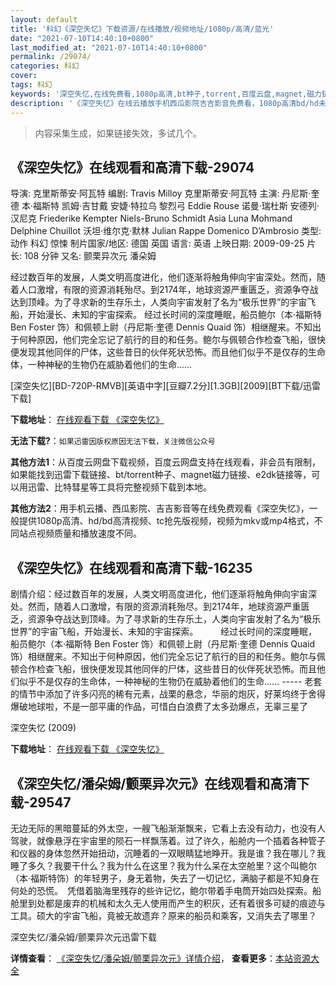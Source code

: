 ```yaml
---
layout: default
title: '科幻《深空失忆》下载资源/在线播放/视频地址/1080p/高清/蓝光'
date: "2021-07-10T14:40:10+0800"
last_modified_at: "2021-07-10T14:40:10+0800"
permalink: /29074/
categories: 科幻
cover:
tags: 科幻
keywords: '深空失忆,在线免费看,1080p高清,bt种子,torrent,百度云盘,magnet,磁力链,迅雷下载资源'
description: '《深空失忆》在线云播放手机西瓜影院吉吉影音免费看，1080p高清bd/hd未删减完整版和tc抢先枪版，mkv/mp4格式，附带bt/torrent种子、magnet/磁力链、百度云盘、网盘资源迅雷下载链接'
---
```


>内容采集生成，如果链接失效，多试几个。


## 《深空失忆》在线观看和高清下载-29074

导演: 克里斯蒂安·阿瓦特 编剧: Travis Milloy 克里斯蒂安·阿瓦特 主演: 丹尼斯·奎德 本·福斯特 凯姆·吉甘戴 安婕·特拉乌 黎烈弓 Eddie Rouse 诺曼·瑞杜斯 安德列·汉尼克 Friederike Kempter Niels-Bruno Schmidt Asia Luna Mohmand Delphine Chuillot 沃坦·维尔克·默林 Julian Rappe Domenico D’Ambrosio 类型: 动作 科幻 惊悚 制片国家/地区: 德国 英国 语言: 英语 上映日期: 2009-09-25 片长: 108 分钟 又名: 颤栗异次元 潘朵姆

经过数百年的发展，人类文明高度进化，他们逐渐将触角伸向宇宙深处。然而，随着人口激增，有限的资源消耗殆尽。到2174年，地球资源严重匮乏，资源争夺战达到顶峰。为了寻求新的生存乐土，人类向宇宙发射了名为“极乐世界”的宇宙飞船，开始漫长、未知的宇宙探索。 经过长时间的深度睡眠，船员鲍尔（本·福斯特 Ben Foster 饰）和佩顿上尉（丹尼斯·奎德 Dennis Quaid 饰）相继醒来。不知出于何种原因，他们完全忘记了航行的目的和任务。鲍尔与佩顿合作检查飞船，很快便发现其他同伴的尸体，这些昔日的伙伴死状恐怖。而且他们似乎不是仅存的生命体，一种神秘的生物仍在威胁着他们的生命……


[深空失忆][BD-720P-RMVB][英语中字][豆瓣7.2分][1.3GB][2009][BT下载/迅雷下载]

**下载地址**： [在线观看下载 《深空失忆》](https://www.btdx8.com/torrent/pandorum_2009.html) 


**无法下载?**：`如果迅雷因版权原因无法下载，关注微信公众号 `

**其他方法1**：从百度云网盘下载视频，百度云网盘支持在线观看，非会员有限制，如果能找到迅雷下载链接、bt/torrent种子、magnet磁力链接、e2dk链接等，可以用迅雷、比特彗星等工具将完整视频下载到本地。

**其他方法2**：用手机云播、西瓜影院、吉吉影音等在线免费观看《深空失忆》，一般提供1080p高清、hd/bd高清视频、tc抢先版视频，视频为mkv或mp4格式，不同站点视频质量和播放速度不同。


## 《深空失忆》在线观看和高清下载-16235

剧情介绍：经过数百年的发展，人类文明高度进化，他们逐渐将触角伸向宇宙深处。然而，随着人口激增，有限的资源消耗殆尽。到2174年，地球资源严重匮乏，资源争夺战达到顶峰。为了寻求新的生存乐土，人类向宇宙发射了名为“极乐世界”的宇宙飞船，开始漫长、未知的宇宙探索。  　　经过长时间的深度睡眠，船员鲍尔（本·福斯特 Ben Foster 饰）和佩顿上尉（丹尼斯·奎德 Dennis Quaid 饰）相继醒来。不知出于何种原因，他们完全忘记了航行的目的和任务。鲍尔与佩顿合作检查飞船，很快便发现其他同伴的尸体，这些昔日的伙伴死状恐怖。而且他们似乎不是仅存的生命体，一种神秘的生物仍在威胁着他们的生命…… ----- 老套的情节中添加了许多闪亮的稀有元素，战栗的悬念，华丽的炮灰，好莱坞终于舍得爆破地球啦，不是一部平庸的作品，可惜白白浪费了太多劲爆点，无辜三星了


深空失忆 (2009)

**下载地址**： [在线观看下载 《深空失忆》](https://www.btbtdy.me/btdy/dy4153.html) 


## 《深空失忆/潘朵姆/颤栗异次元》在线观看和高清下载-29547

无边无际的黑暗蔓延的外太空，一艘飞船渐渐飘来，它看上去没有动力，也没有人驾驶，就像悬浮在宇宙里的陨石一样飘荡着。过了许久，船舱内一个插着各种管子和仪器的身体忽然开始扭动，沉睡着的一双眼睛猛地睁开。我是谁？我在哪儿？我睡了多久？我要干什么？我为什么在这里？我为什么呆在太空舱里？这个叫鲍尔（本&middot;福斯特饰）的年轻男子，身无着物，失去了一切记忆，满脑子都是不知身在何处的恐慌。　凭借着脑海里残存的些许记忆，鲍尔带着手电筒开始四处探索。船舱里到处都是废弃的机械和太久无人使用而产生的积灰，还有着很多可疑的痕迹与工具。硕大的宇宙飞船，竟被无故遗弃？原来的船员和乘客，又消失去了哪里？


深空失忆/潘朵姆/颤栗异次元迅雷下载

**详情查看**： [《深空失忆/潘朵姆/颤栗异次元》详情介绍](/movie/29547/)， **查看更多**：[本站资源大全](/movie/t/all/)

